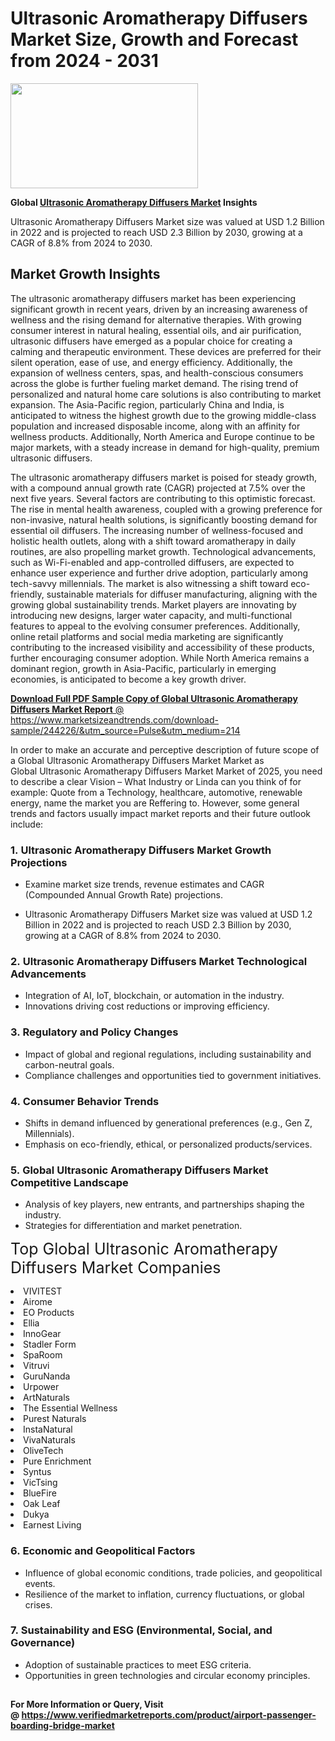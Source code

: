 <H1>Ultrasonic Aromatherapy Diffusers Market Size, Growth and Forecast from 2024 - 2031</H1><img class="aligncenter size-medium wp-image-584254" src="https://thirdeyenews.in/wp-content/uploads/2024/09/Global-Market-Research-300x168.jpeg" alt="" width="300" height="168" /><p><strong>Global&nbsp;<a href="https://www.marketsizeandtrends.com/download-sample/244226/&amp;utm_source=Pulse&amp;utm_medium=214">Ultrasonic Aromatherapy Diffusers Market</a> Insights</strong></p><p>Ultrasonic Aromatherapy Diffusers Market size was valued at USD 1.2 Billion in 2022 and is projected to reach USD 2.3 Billion by 2030, growing at a CAGR of 8.8% from 2024 to 2030.</p><p><h2>Market Growth Insights</h2> <p>The ultrasonic aromatherapy diffusers market has been experiencing significant growth in recent years, driven by an increasing awareness of wellness and the rising demand for alternative therapies. With growing consumer interest in natural healing, essential oils, and air purification, ultrasonic diffusers have emerged as a popular choice for creating a calming and therapeutic environment. These devices are preferred for their silent operation, ease of use, and energy efficiency. Additionally, the expansion of wellness centers, spas, and health-conscious consumers across the globe is further fueling market demand. The rising trend of personalized and natural home care solutions is also contributing to market expansion. The Asia-Pacific region, particularly China and India, is anticipated to witness the highest growth due to the growing middle-class population and increased disposable income, along with an affinity for wellness products. Additionally, North America and Europe continue to be major markets, with a steady increase in demand for high-quality, premium ultrasonic diffusers. <a href="your-link-to-sample" target="_blank"></a></p> <p>The ultrasonic aromatherapy diffusers market is poised for steady growth, with a compound annual growth rate (CAGR) projected at 7.5% over the next five years. Several factors are contributing to this optimistic forecast. The rise in mental health awareness, coupled with a growing preference for non-invasive, natural health solutions, is significantly boosting demand for essential oil diffusers. The increasing number of wellness-focused and holistic health outlets, along with a shift toward aromatherapy in daily routines, are also propelling market growth. Technological advancements, such as Wi-Fi-enabled and app-controlled diffusers, are expected to enhance user experience and further drive adoption, particularly among tech-savvy millennials. The market is also witnessing a shift toward eco-friendly, sustainable materials for diffuser manufacturing, aligning with the growing global sustainability trends. Market players are innovating by introducing new designs, larger water capacity, and multi-functional features to appeal to the evolving consumer preferences. Additionally, online retail platforms and social media marketing are significantly contributing to the increased visibility and accessibility of these products, further encouraging consumer adoption. While North America remains a dominant region, growth in Asia-Pacific, particularly in emerging economies, is anticipated to become a key growth driver. <p><a href="your-link-to-more" target="_blank"></p><p><span class=""><strong>Download Full PDF Sample Copy of Global Ultrasonic Aromatherapy Diffusers Market Report</strong> @ <a href="https://www.marketsizeandtrends.com/download-sample/244226/&amp;utm_source=Pulse&amp;utm_medium=214" target="_blank">https://www.marketsizeandtrends.com/download-sample/244226/&amp;utm_source=Pulse&amp;utm_medium=214</a></span></p><p>In order to make an accurate and perceptive description of future scope of a Global&nbsp;Ultrasonic Aromatherapy Diffusers Market Market as Global&nbsp;Ultrasonic Aromatherapy Diffusers Market Market of 2025, you need to describe a clear Vision &ndash; What Industry or Linda can you think of for example: Quote from a Technology, healthcare, automotive, renewable energy, name the market you are Reffering to. However, some general trends and factors usually impact market reports and their future outlook include:</p><h3>1.&nbsp;<strong>Ultrasonic Aromatherapy Diffusers Market Growth Projections</strong></h3><ul><li>Examine market size trends, revenue estimates and CAGR (Compounded Annual Growth Rate) projections.</li><li><p>Ultrasonic Aromatherapy Diffusers Market size was valued at USD 1.2 Billion in 2022 and is projected to reach USD 2.3 Billion by 2030, growing at a CAGR of 8.8% from 2024 to 2030.</p></li></ul><h3>2.&nbsp;<strong>Ultrasonic Aromatherapy Diffusers Market Technological Advancements</strong></h3><ul><li>Integration of AI, IoT, blockchain, or automation in the industry.</li><li>Innovations driving cost reductions or improving efficiency.</li></ul><h3>3.&nbsp;<strong>Regulatory and Policy Changes</strong></h3><ul><li>Impact of global and regional regulations, including sustainability and carbon-neutral goals.</li><li>Compliance challenges and opportunities tied to government initiatives.</li></ul><h3>4.&nbsp;<strong>Consumer Behavior Trends</strong></h3><ul><li>Shifts in demand influenced by generational preferences (e.g., Gen Z, Millennials).</li><li>Emphasis on eco-friendly, ethical, or personalized products/services.</li></ul><h3>5.&nbsp;<strong>Global Ultrasonic Aromatherapy Diffusers Market Competitive Landscape</strong></h3><ul><li>Analysis of key players, new entrants, and partnerships shaping the industry.</li><li>Strategies for differentiation and market penetration.</li></ul><p data-pm-slice="1 1 []"><span style="color: inherit; font-family: inherit; font-size: 25px;">Top Global Ultrasonic Aromatherapy Diffusers Market Companies</span></p><div class="" data-test-id=""><p><li>VIVITEST</li><li> Airome</li><li> EO Products</li><li> Ellia</li><li> InnoGear</li><li> Stadler Form</li><li> SpaRoom</li><li> Vitruvi</li><li> GuruNanda</li><li> Urpower</li><li> ArtNaturals</li><li> The Essential Wellness</li><li> Purest Naturals</li><li> InstaNatural</li><li> VivaNaturals</li><li> OliveTech</li><li> Pure Enrichment</li><li> Syntus</li><li> VicTsing</li><li> BlueFire</li><li> Oak Leaf</li><li> Dukya</li><li> Earnest Living</li></p></div><h3>6.&nbsp;<strong>Economic and Geopolitical Factors</strong></h3><ul><li>Influence of global economic conditions, trade policies, and geopolitical events.</li><li>Resilience of the market to inflation, currency fluctuations, or global crises.</li></ul><h3>7.&nbsp;<strong>Sustainability and ESG (Environmental, Social, and Governance)</strong></h3><ul><li>Adoption of sustainable practices to meet ESG criteria.</li><li>Opportunities in green technologies and circular economy principles.</li></ul><h2><strong style="font-size: 14px;">For More Information or Query, Visit @&nbsp;</strong><a style="background-color: #ffffff; font-size: 14px;" href="https://www.marketsizeandtrends.com/report/ultrasonic-aromatherapy-diffusers-market/" target="_blank">https://www.verifiedmarketreports.com/product/airport-passenger-boarding-bridge-market</a></h2>
